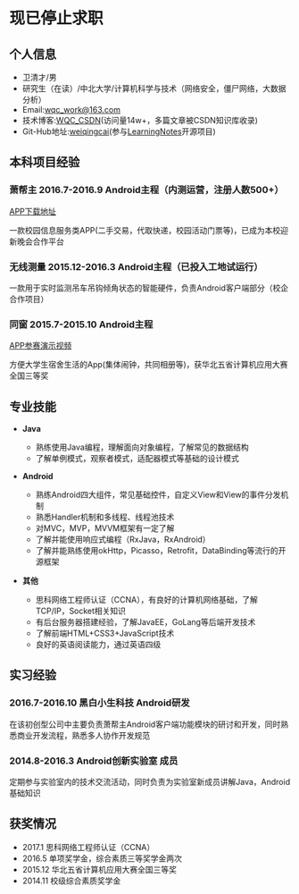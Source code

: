 # **现已停止求职**

## **个人信息**

- 卫清才/男
- 研究生（在读）/中北大学/计算机科学与技术（网络安全，僵尸网络，大数据分析）
- Email:wqc_work@163.com
- 技术博客:[WQC_CSDN](https://wei-qing-cai.blog.csdn.net/)(访问量14w+，多篇文章被CSDN知识库收录)
- Git-Hub地址:[weiqingcai](https://github.com/weiqingcai)(参与[LearningNotes](https://github.com/francistao/LearningNotes)开源项目)

## **本科项目经验**

### **萧帮主 2016.7-2016.9 Android主程**（内测运营，注册人数500+）

[APP下载地址](http://fir.im/xbz)

一款校园信息服务类APP(二手交易，代取快递，校园活动门票等)，已成为本校迎新晚会合作平台

### **无线测量 2015.12-2016.3 Android主程**（已投入工地试运行）

一款用于实时监测吊车吊钩倾角状态的智能硬件，负责Android客户端部分（校企合作项目）

### **同窗 2015.7-2015.10 Android主程**

[APP参赛演示视频](http://v.youku.com/v_show/id_XMTM2MDQwMzc2OA==.html?from=s1.8-1-1.2&spm=a2h0k.8191407.0.0)

方便大学生宿舍生活的App(集体闹钟，共同相册等)，获华北五省计算机应用大赛全国三等奖

## **专业技能**

- **Java**
  - 熟练使用Java编程，理解面向对象编程，了解常见的数据结构
  - 了解单例模式，观察者模式，适配器模式等基础的设计模式

- **Android**
  - 熟练Android四大组件，常见基础控件，自定义View和View的事件分发机制
  - 熟悉Handler机制和多线程、线程池技术
  - 对MVC，MVP，MVVM框架有一定了解
  - 了解并能使用响应式编程（RxJava，RxAndroid）
  - 了解并能熟练使用okHttp，Picasso，Retrofit，DataBinding等流行的开源框架

- **其他**
  - 思科网络工程师认证（CCNA），有良好的计算机网络基础，了解TCP/IP，Socket相关知识
  - 有后台服务器搭建经验，了解JavaEE，GoLang等后端开发技术
  - 了解前端HTML+CSS3+JavaScript技术
  - 良好的英语阅读能力，通过英语四级

## **实习经验**

### **2016.7-2016.10 黑白小生科技 Android研发**

在该初创型公司中主要负责萧帮主Android客户端功能模块的研讨和开发，同时熟悉商业开发流程，熟悉多人协作开发规范

### **2014.8-2016.3 Android创新实验室 成员**

定期参与实验室内的技术交流活动，同时负责为实验室新成员讲解Java，Android基础知识

## **获奖情况**

- 2017.1 思科网络工程师认证（CCNA）
- 2016.5 单项奖学金，综合素质三等奖学金两次
- 2015.12 华北五省计算机应用大赛全国三等奖
- 2014.11 校级综合素质奖学金
